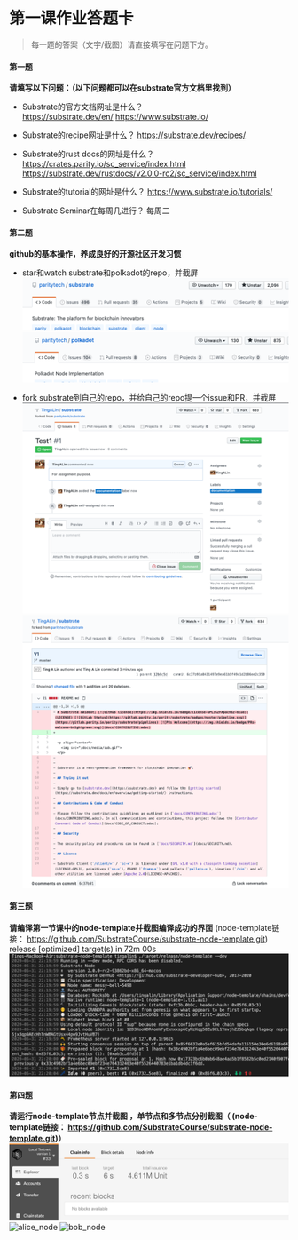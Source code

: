 # 第一课作业答题卡

> 每一题的答案（文字/截图）请直接填写在问题下方。

#### 第一题

**请填写以下问题：（以下问题都可以在substrate官方文档里找到）**

- Substrate的官方文档网址是什么？  
https://substrate.dev/en/
https://www.substrate.io/
  

- Substrate的recipe网址是什么？
https://substrate.dev/recipes/
  

- Substrate的rust docs的网址是什么？
https://crates.parity.io/sc_service/index.html
https://substrate.dev/rustdocs/v2.0.0-rc2/sc_service/index.html
  

- Substrate的tutorial的网址是什么？
https://www.substrate.io/tutorials/
  

- Substrate Seminar在每周几进行？
每周二




#### 第二题

**github的基本操作，养成良好的开源社区开发习惯**

- star和watch substrate和polkadot的repo，并截屏
![W&S_Substrate](./W&S_Substrate.png)
![W&S_Polkadot](./W&S_Polkadot.png)
  

- fork substrate到自己的repo，并给自己的repo提一个issue和PR，并截屏
![substrate_issue](./substrate_issue.png)
![PR_Substrate](./PR_Substrate.png)




#### 第三题

**请编译第一节课中的node-template并截图编译成功的界面** (node-template链接： https://github.com/SubstrateCourse/substrate-node-template.git)
release [optimized] target(s) in 72m 00s
![complied](./complied.png)


#### 第四题

**请运行node-template节点并截图 ，单节点和多节点分别截图（ (node-template链接： https://github.com/SubstrateCourse/substrate-node-template.git)）**
![UI](./UI.png)
![alice_node](./alice_node)
![bob_node](./bob_node)
